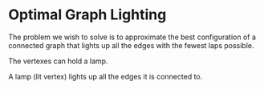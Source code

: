 # Optimal Graph Lighting

The problem we wish to solve is to approximate the best configuration of a connected graph that lights up all the edges with the fewest laps possible.

The vertexes can hold a lamp.

A lamp (lit vertex) lights up all the edges it is connected to.

